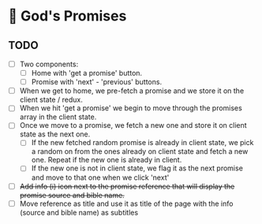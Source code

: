 # 🙏 God's Promises

## TODO

- [ ] Two components:
  - [ ] Home with 'get a promise' button.
  - [ ] Promise with 'next' - 'previous' buttons.
- [ ] When we get to home, we pre-fetch a promise and we store it on the client state / redux.
- [ ] When we hit 'get a promise' we begin to move through the promises array in the client state.
- [ ] Once we move to a promise, we fetch a new one and store it on client state as the next one.
  - [ ] If the new fetched random promise is already in client state, we pick a random on from the ones already on client state and fetch a new one. Repeat if the new one is already in client.
  - [ ] If the new one is not in client state, we flag it as the next promise and move to that one when we click 'next'
- [ ] ~~Add info (ℹ) icon next to the promise reference that will display the promise source and bible name.~~
- [ ] Move reference as title and use it as title of the page with the info (source and bible name) as subtitles
